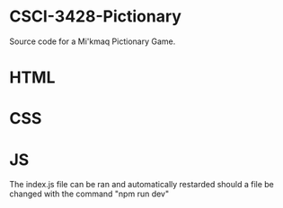 # CSCI-3428-Pictionary
Source code for a Mi'kmaq Pictionary Game. 

# HTML

# CSS

# JS
The index.js file can be ran and automatically restarded should a file be changed with the command "npm run dev"